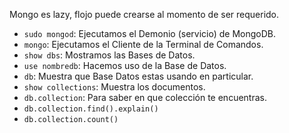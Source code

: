 Mongo es lazy, flojo puede crearse al momento de ser requerido.

* `sudo mongod`: Ejecutamos el Demonio (servicio) de MongoDB.
* `mongo`: Ejecutamos el Cliente de la Terminal de Comandos.
* `show dbs`: Mostramos las Bases de Datos.
* `use nombredb`: Hacemos uso de la Base de Datos.
* `db`: Muestra que Base Datos estas usando en particular.
* `show collections`: Muestra los documentos.
* `db.collection`: Para saber en que colección te encuentras.
* `db.collection.find().explain()`
* `db.collection.count()`